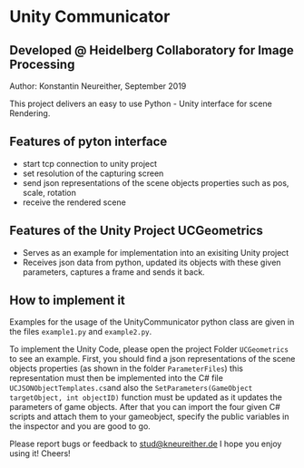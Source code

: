 # Unity Communicator
## Developed @ Heidelberg Collaboratory for Image Processing
Author: Konstantin Neureither, September 2019

This project delivers an easy to use Python - Unity interface for scene Rendering. 


## Features of pyton interface

- start tcp connection to unity project
- set resolution of the capturing screen
- send json representations of the scene objects properties such as pos, scale, rotation
- receive the rendered scene

## Features of the Unity Project UCGeometrics

- Serves as an example for implementation into an exisiting Unity project
- Receives json data from python, updated its objects with these given parameters, captures a frame and sends it back.

## How to implement it

Examples for the usage of the UnityCommunicator python class are given in the files `example1.py` and `example2.py`.

To implement the Unity Code, please open the project Folder `UCGeometrics` to see an example. First, you should find a json representations of the scene objects properties (as shown in the folder `ParameterFiles`) this representation must then be implemented into the C# file `UCJSONObjectTemplates.cs`and also the `SetParameters(GameObject targetObject, int objectID)` function must be updated as it updates the parameters of game objects. After that you can import the four given C# scripts and attach them to your gameobject, specify the public variables in the inspector and you are good to go.

Please report bugs or feedback to stud@kneureither.de
I hope you enjoy using it! Cheers!
